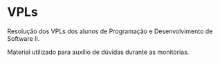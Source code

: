 # VPLs

Resolução dos VPLs dos alunos de Programação e Desenvolvimento de Software II. 

Material utilizado para auxílio de dúvidas durante as monitorias.

